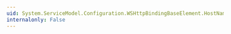 ```yaml
---
uid: System.ServiceModel.Configuration.WSHttpBindingBaseElement.HostNameComparisonMode
internalonly: False
---
```

